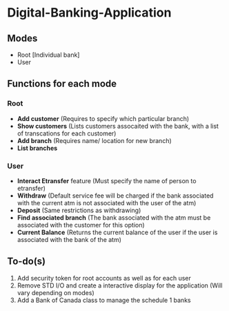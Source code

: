 # Digital-Banking-Application

## Modes
- Root [Individual bank]
- User

## Functions for each mode
### Root
- **Add customer** (Requires to specify which particular branch)
- **Show customers** (Lists customers assocaited with the bank, with a list of transcations for each customer)
- **Add branch** (Requires name/ location for new branch)
- **List branches**

### User
- **Interact Etransfer** feature (Must specify the name of person to etransfer)
- **Withdraw** (Default service fee will be charged if the bank associated with the current atm is not associated with the user of the atm)
- **Deposit** (Same restrictions as withdrawing)
- **Find associated branch** (The bank associated with the atm must be associated with the customer for this option)
- **Current Balance** (Returns the current balance of the user if the user is associated with the bank of the atm)

## To-do(s)
1. Add security token for root accounts as well as for each user
2. Remove STD I/O and create a interactive display for the application (Will vary depending on modes)
3. Add a Bank of Canada class to manage the schedule 1 banks
